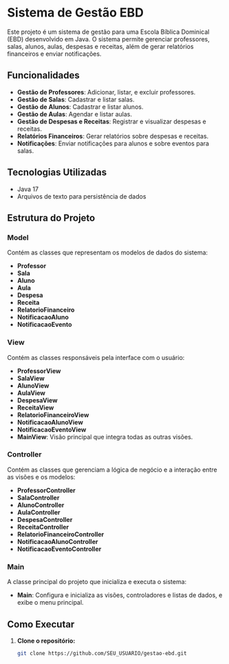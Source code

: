 # Sistema de Gestão EBD

Este projeto é um sistema de gestão para uma Escola Bíblica Dominical (EBD) desenvolvido em Java. O sistema permite gerenciar professores, salas, alunos, aulas, despesas e receitas, além de gerar relatórios financeiros e enviar notificações.

## Funcionalidades

- **Gestão de Professores**: Adicionar, listar, e excluir professores.
- **Gestão de Salas**: Cadastrar e listar salas.
- **Gestão de Alunos**: Cadastrar e listar alunos.
- **Gestão de Aulas**: Agendar e listar aulas.
- **Gestão de Despesas e Receitas**: Registrar e visualizar despesas e receitas.
- **Relatórios Financeiros**: Gerar relatórios sobre despesas e receitas.
- **Notificações**: Enviar notificações para alunos e sobre eventos para salas.

## Tecnologias Utilizadas

- Java 17
- Arquivos de texto para persistência de dados

## Estrutura do Projeto

### Model

Contém as classes que representam os modelos de dados do sistema:

- **Professor**
- **Sala**
- **Aluno**
- **Aula**
- **Despesa**
- **Receita**
- **RelatorioFinanceiro**
- **NotificacaoAluno**
- **NotificacaoEvento**

### View

Contém as classes responsáveis pela interface com o usuário:

- **ProfessorView**
- **SalaView**
- **AlunoView**
- **AulaView**
- **DespesaView**
- **ReceitaView**
- **RelatorioFinanceiroView**
- **NotificacaoAlunoView**
- **NotificacaoEventoView**
- **MainView**: Visão principal que integra todas as outras visões.

### Controller

Contém as classes que gerenciam a lógica de negócio e a interação entre as visões e os modelos:

- **ProfessorController**
- **SalaController**
- **AlunoController**
- **AulaController**
- **DespesaController**
- **ReceitaController**
- **RelatorioFinanceiroController**
- **NotificacaoAlunoController**
- **NotificacaoEventoController**

### Main

A classe principal do projeto que inicializa e executa o sistema:

- **Main**: Configura e inicializa as visões, controladores e listas de dados, e exibe o menu principal.

## Como Executar

1. **Clone o repositório:**
   ```bash
   git clone https://github.com/SEU_USUARIO/gestao-ebd.git
